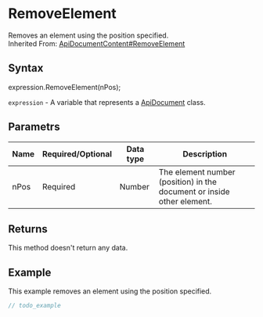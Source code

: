 # RemoveElement

Removes an element using the position specified.<br>Inherited From: [ApiDocumentContent#RemoveElement](../../ApiDocumentContent/Methods/RemoveElement.md)

## Syntax

expression.RemoveElement(nPos);

`expression` - A variable that represents a [ApiDocument](../ApiDocument.md) class.

## Parametrs

| **Name** | **Required/Optional** | **Data type** | **Description** |
| ------------- | ------------- | ------------- | ------------- |
| nPos | Required | Number | The element number (position) in the document or inside other element. |

## Returns

This method doesn't return any data.

## Example

This example removes an element using the position specified.

```javascript
// todo_example
```